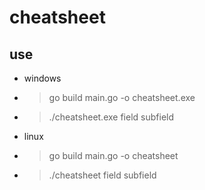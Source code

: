 # cheatsheet

## use

- windows

- > go build main.go -o cheatsheet.exe
- > ./cheatsheet.exe field subfield

- linux

- > go build main.go -o cheatsheet
- > ./cheatsheet field subfield

